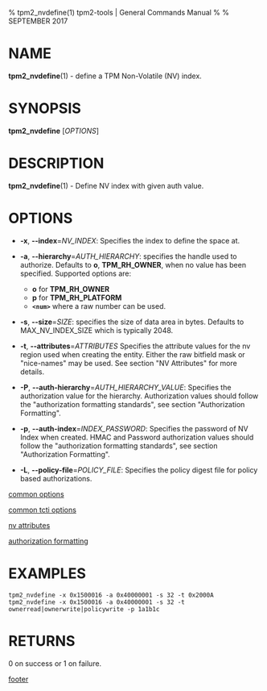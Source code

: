 % tpm2_nvdefine(1) tpm2-tools | General Commands Manual
%
% SEPTEMBER 2017

# NAME

**tpm2_nvdefine**(1) - define a TPM Non-Volatile (NV) index.

# SYNOPSIS

**tpm2_nvdefine** [*OPTIONS*]

# DESCRIPTION

**tpm2_nvdefine**(1) - Define NV index with given auth value.

# OPTIONS

  * **-x**, **--index**=_NV\_INDEX_:
    Specifies the index to define the space at.

  * **-a**, **--hierarchy**=_AUTH\_HIERARCHY_:
    specifies the handle used to authorize. Defaults to **o**, **TPM_RH_OWNER**,
    when no value has been specified.
    Supported options are:
      * **o** for **TPM_RH_OWNER**
      * **p** for **TPM_RH_PLATFORM**
      * **`<num>`** where a raw number can be used.

  * **-s**, **--size**=_SIZE_:
    specifies the size of data area in bytes. Defaults to MAX_NV_INDEX_SIZE
    which is typically 2048.

  * **-t**, **--attributes**=_ATTRIBUTES_
    Specifies the attribute values for the nv region used when creating the
    entity. Either the raw bitfield mask or "nice-names" may be used. See
    section "NV Attributes" for more details.

  * **-P**, **--auth-hierarchy**=_AUTH\_HIERARCHY\_VALUE_:
    Specifies the authorization value for the hierarchy. Authorization values
    should follow the "authorization formatting standards", see section
    "Authorization Formatting".

  * **-p**, **--auth-index**=_INDEX\_PASSWORD_:
    Specifies the password of NV Index when created.
    HMAC and Password authorization values should follow the "authorization
    formatting standards", see section "Authorization Formatting".

  * **-L**, **--policy-file**=_POLICY\_FILE_:
    Specifies the policy digest file for policy based authorizations.

[common options](common/options.md)

[common tcti options](common/tcti.md)

[nv attributes](common/nv-attrs.md)

[authorization formatting](common/authorizations.md)

# EXAMPLES

```
tpm2_nvdefine -x 0x1500016 -a 0x40000001 -s 32 -t 0x2000A
tpm2_nvdefine -x 0x1500016 -a 0x40000001 -s 32 -t ownerread|ownerwrite|policywrite -p 1a1b1c
```

# RETURNS

0 on success or 1 on failure.

[footer](common/footer.md)
